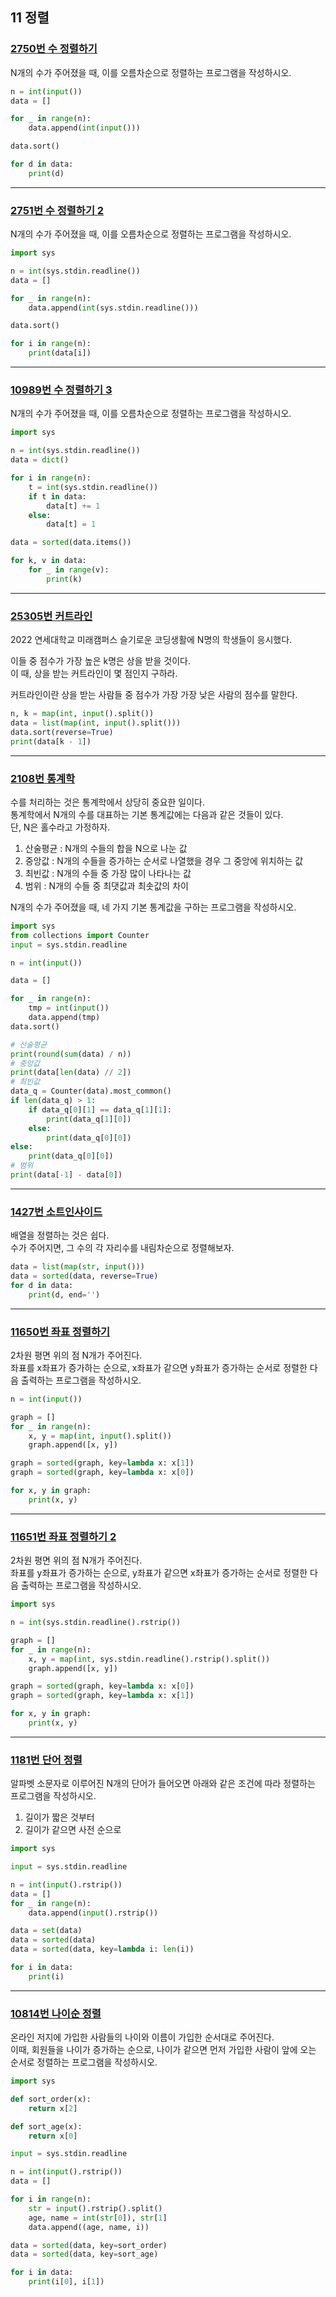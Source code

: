## 11 정렬

### [2750번 수 정렬하기](https://www.acmicpc.net/problem/2750)

N개의 수가 주어졌을 때, 이를 오름차순으로 정렬하는 프로그램을 작성하시오.

```python
n = int(input())
data = []

for _ in range(n):
    data.append(int(input()))

data.sort()

for d in data:
    print(d)
```

---

### [2751번 수 정렬하기 2](https://www.acmicpc.net/problem/2751)

N개의 수가 주어졌을 때, 이를 오름차순으로 정렬하는 프로그램을 작성하시오.

```python
import sys

n = int(sys.stdin.readline())
data = []

for _ in range(n):
    data.append(int(sys.stdin.readline()))

data.sort()

for i in range(n):
    print(data[i])
```

---

### [10989번 수 정렬하기 3](https://www.acmicpc.net/problem/10989)

N개의 수가 주어졌을 때, 이를 오름차순으로 정렬하는 프로그램을 작성하시오.

```python
import sys

n = int(sys.stdin.readline())
data = dict()

for i in range(n):
    t = int(sys.stdin.readline())
    if t in data:
        data[t] += 1
    else:
        data[t] = 1

data = sorted(data.items())

for k, v in data:
    for _ in range(v):
        print(k)
```

---

### [25305번 커트라인](https://www.acmicpc.net/problem/25305)

2022 연세대학교 미래캠퍼스 슬기로운 코딩생활에 N명의 학생들이 응시했다.

이들 중 점수가 가장 높은 k명은 상을 받을 것이다.  
이 때, 상을 받는 커트라인이 몇 점인지 구하라.

커트라인이란 상을 받는 사람들 중 점수가 가장 가장 낮은 사람의 점수를 말한다.

```python
n, k = map(int, input().split())
data = list(map(int, input().split()))
data.sort(reverse=True)
print(data[k - 1])
```

---

### [2108번 통계학](https://www.acmicpc.net/problem/2108)

수를 처리하는 것은 통계학에서 상당히 중요한 일이다.  
통계학에서 N개의 수를 대표하는 기본 통계값에는 다음과 같은 것들이 있다.  
단, N은 홀수라고 가정하자.

1. 산술평균 : N개의 수들의 합을 N으로 나눈 값
2. 중앙값 : N개의 수들을 증가하는 순서로 나열했을 경우 그 중앙에 위치하는 값
3. 최빈값 : N개의 수들 중 가장 많이 나타나는 값
4. 범위 : N개의 수들 중 최댓값과 최솟값의 차이

N개의 수가 주어졌을 때, 네 가지 기본 통계값을 구하는 프로그램을 작성하시오.

```python
import sys
from collections import Counter
input = sys.stdin.readline

n = int(input())

data = []

for _ in range(n):
    tmp = int(input())
    data.append(tmp)
data.sort()

# 산술평균
print(round(sum(data) / n))
# 중앙값
print(data[len(data) // 2])
# 최빈값
data_q = Counter(data).most_common()
if len(data_q) > 1:
    if data_q[0][1] == data_q[1][1]:
        print(data_q[1][0])
    else:
        print(data_q[0][0])
else:
    print(data_q[0][0])
# 범위
print(data[-1] - data[0])
```

---

### [1427번 소트인사이드](https://www.acmicpc.net/problem/1427)

배열을 정렬하는 것은 쉽다.  
수가 주어지면, 그 수의 각 자리수를 내림차순으로 정렬해보자.

```python
data = list(map(str, input()))
data = sorted(data, reverse=True)
for d in data:
    print(d, end='')
```

---

### [11650번 좌표 정렬하기](https://www.acmicpc.net/problem/11650)

2차원 평면 위의 점 N개가 주어진다.  
좌표를 x좌표가 증가하는 순으로, x좌표가 같으면 y좌표가 증가하는 순서로 정렬한 다음 출력하는 프로그램을 작성하시오.

```python
n = int(input())

graph = []
for _ in range(n):
    x, y = map(int, input().split())
    graph.append([x, y])

graph = sorted(graph, key=lambda x: x[1])
graph = sorted(graph, key=lambda x: x[0])

for x, y in graph:
    print(x, y)
```

---

### [11651번 좌표 정렬하기 2](https://www.acmicpc.net/problem/11651)

2차원 평면 위의 점 N개가 주어진다.  
좌표를 y좌표가 증가하는 순으로, y좌표가 같으면 x좌표가 증가하는 순서로 정렬한 다음 출력하는 프로그램을 작성하시오.

```python
import sys

n = int(sys.stdin.readline().rstrip())

graph = []
for _ in range(n):
    x, y = map(int, sys.stdin.readline().rstrip().split())
    graph.append([x, y])

graph = sorted(graph, key=lambda x: x[0])
graph = sorted(graph, key=lambda x: x[1])

for x, y in graph:
    print(x, y)
```

---

### [1181번 단어 정렬](https://www.acmicpc.net/problem/1181)

알파벳 소문자로 이루어진 N개의 단어가 들어오면 아래와 같은 조건에 따라 정렬하는 프로그램을 작성하시오.

1. 길이가 짧은 것부터
2. 길이가 같으면 사전 순으로

```python
import sys

input = sys.stdin.readline

n = int(input().rstrip())
data = []
for _ in range(n):
    data.append(input().rstrip())

data = set(data)
data = sorted(data)
data = sorted(data, key=lambda i: len(i))

for i in data:
    print(i)
```

---

### [10814번 나이순 정렬](https://www.acmicpc.net/problem/10814)

온라인 저지에 가입한 사람들의 나이와 이름이 가입한 순서대로 주어진다.  
이때, 회원들을 나이가 증가하는 순으로, 나이가 같으면 먼저 가입한 사람이 앞에 오는 순서로 정렬하는 프로그램을 작성하시오.

```python
import sys

def sort_order(x):
    return x[2]

def sort_age(x):
    return x[0]

input = sys.stdin.readline

n = int(input().rstrip())
data = []

for i in range(n):
    str = input().rstrip().split()
    age, name = int(str[0]), str[1]
    data.append((age, name, i))

data = sorted(data, key=sort_order)
data = sorted(data, key=sort_age)

for i in data:
    print(i[0], i[1])
```
